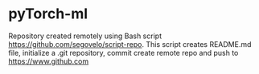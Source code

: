 # pyTorch-ml
Repository created remotely using Bash script https://github.com/segovelo/script-repo.  This script creates README.md file, initialize a .git repository, commit create remote repo and push to https://www.github.com
